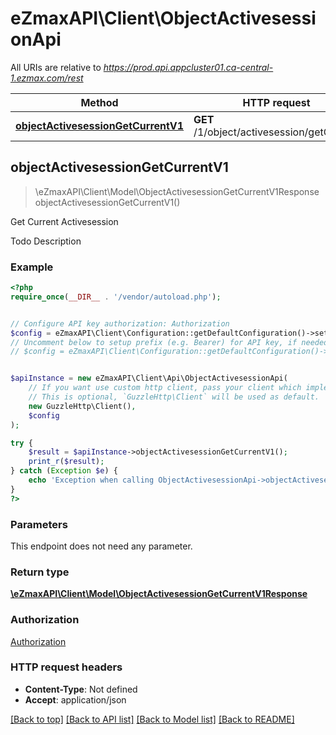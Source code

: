 # eZmaxAPI\Client\ObjectActivesessionApi

All URIs are relative to *https://prod.api.appcluster01.ca-central-1.ezmax.com/rest*

Method | HTTP request | Description
------------- | ------------- | -------------
[**objectActivesessionGetCurrentV1**](ObjectActivesessionApi.md#objectActivesessionGetCurrentV1) | **GET** /1/object/activesession/getCurrent | Get Current Activesession



## objectActivesessionGetCurrentV1

> \eZmaxAPI\Client\Model\ObjectActivesessionGetCurrentV1Response objectActivesessionGetCurrentV1()

Get Current Activesession

Todo Description

### Example

```php
<?php
require_once(__DIR__ . '/vendor/autoload.php');


// Configure API key authorization: Authorization
$config = eZmaxAPI\Client\Configuration::getDefaultConfiguration()->setApiKey('Authorization', 'YOUR_API_KEY');
// Uncomment below to setup prefix (e.g. Bearer) for API key, if needed
// $config = eZmaxAPI\Client\Configuration::getDefaultConfiguration()->setApiKeyPrefix('Authorization', 'Bearer');


$apiInstance = new eZmaxAPI\Client\Api\ObjectActivesessionApi(
    // If you want use custom http client, pass your client which implements `GuzzleHttp\ClientInterface`.
    // This is optional, `GuzzleHttp\Client` will be used as default.
    new GuzzleHttp\Client(),
    $config
);

try {
    $result = $apiInstance->objectActivesessionGetCurrentV1();
    print_r($result);
} catch (Exception $e) {
    echo 'Exception when calling ObjectActivesessionApi->objectActivesessionGetCurrentV1: ', $e->getMessage(), PHP_EOL;
}
?>
```

### Parameters

This endpoint does not need any parameter.

### Return type

[**\eZmaxAPI\Client\Model\ObjectActivesessionGetCurrentV1Response**](../Model/ObjectActivesessionGetCurrentV1Response.md)

### Authorization

[Authorization](../../README.md#Authorization)

### HTTP request headers

- **Content-Type**: Not defined
- **Accept**: application/json

[[Back to top]](#) [[Back to API list]](../../README.md#documentation-for-api-endpoints)
[[Back to Model list]](../../README.md#documentation-for-models)
[[Back to README]](../../README.md)

